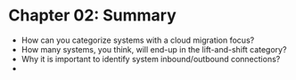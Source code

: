# Chapter 02: Summary

* How can you categorize systems with a cloud migration focus?
* How many systems, you think, will end-up in the lift-and-shift category?
* Why it is important to identify system inbound/outbound connections?
* 